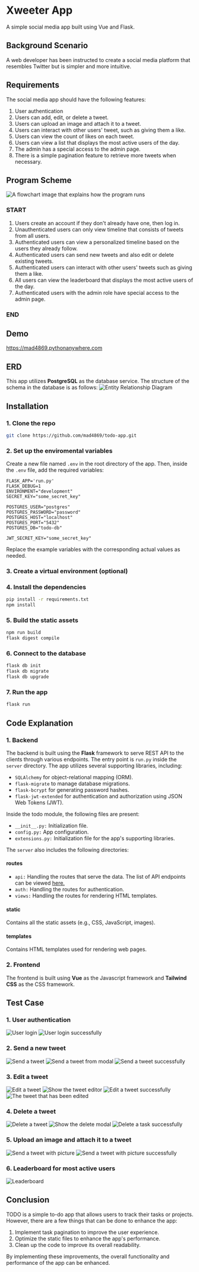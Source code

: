 # Xweeter App

A simple social media app built using Vue and Flask.

## Background Scenario

A web developer has been instructed to create a social media platform that resembles Twitter but is simpler and more intuitive.

## Requirements

The social media app should have the following features:

1. User authentication
2. Users can add, edit, or delete a tweet.
3. Users can upload an image and attach it to a tweet.
4. Users can interact with other users' tweet, such as giving them a like.
5. Users can view the count of likes on each tweet.
6. Users can view a list that displays the most active users of the day.
7. The admin has a special access to the admin page.
8. There is a simple pagination feature to retrieve more tweets when necessary.

## Program Scheme

![A flowchart image that explains how the program runs](docs/user-journey-flowchart.jpg)

### START

1. Users create an account if they don't already have one, then log in.
2. Unauthenticated users can only view timeline that consists of tweets from all users.
3. Authenticated users can view a personalized timeline based on the users they already follow.
4. Authenticated users can send new tweets and also edit or delete existing tweets.
5. Authenticated users can interact with other users' tweets such as giving them a like.
6. All users can view the leaderboard that displays the most active users of the day.
7. Authenticated users with the admin role have special access to the admin page.

### END

## Demo

<https://mad4869.pythonanywhere.com>

## ERD

This app utilizes __PostgreSQL__ as the database service. The structure of the schema in the database is as follows:
![Entity Relationship Diagram](docs/erd.png)

## Installation

### 1. Clone the repo

```bash
git clone https://github.com/mad4869/todo-app.git
```

### 2. Set up the enviromental variables

Create a new file named `.env` in the root directory of the app. Then, inside the `.env` file, add the required variables:

```env
FLASK_APP='run.py'
FLASK_DEBUG=1
ENVIRONMENT="development"
SECRET_KEY="some_secret_key"

POSTGRES_USER="postgres"
POSTGRES_PASSWORD="password"
POSTGRES_HOST="localhost"
POSTGRES_PORT="5432"
POSTGRES_DB="todo-db"

JWT_SECRET_KEY="some_secret_key"
```

Replace the example variables with the corresponding actual values as needed.

### 3. Create a virtual environment (optional)

### 4. Install the dependencies

```bash
pip install -r requirements.txt
npm install
```

### 5. Build the static assets

```bash
npm run build
flask digest compile
```

### 6. Connect to the database

```bash
flask db init
flask db migrate
flask db upgrade
```

### 7. Run the app

```bash
flask run
```

## Code Explanation

### 1. Backend

The backend is built using the __Flask__ framework to serve REST API to the clients through various endpoints. The entry point is `run.py` inside the `server` directory. The app utilizes several supporting libraries, including:

- `SQLAlchemy` for object-relational mapping (ORM).
- `flask-migrate` to manage database migrations.
- `flask-bcrypt` for generating password hashes.
- `flask-jwt-extended` for authentication and authorization using JSON Web Tokens (JWT).

Inside the todo module, the following files are present:

- `__init__.py:` Initialization file.
- `config.py:` App configuration.
- `extensions.py:` Initialization file for the app's supporting libraries.

The `server` also includes the following directories:

#### routes

- `api:` Handling the routes that serve the data. The list of API endpoints can be viewed [here.](https://documenter.getpostman.com/view/11633108/2s93zH2eWg)
- `auth:` Handling the routes for authentication.
- `views:` Handling the routes for rendering HTML templates.

#### static

Contains all the static assets (e.g., CSS, JavaScript, images).

#### templates

Contains HTML templates used for rendering web pages.

### 2. Frontend

The frontend is built using __Vue__ as the Javascript framework and __Tailwind CSS__ as the CSS framework.

## Test Case

### 1. User authentication

![User login](docs/test/login.png)
![User login successfully](docs/test/login_success.png)

### 2. Send a new tweet

![Send a tweet](docs/test/new_xweet.png)
![Send a tweet from modal](docs/test/new_xweet_modal.png)
![Send a tweet successfully](docs/test/new_xweet_successful.png)

### 3. Edit a tweet

![Edit a tweet](docs/test/edit_xweet.png)
![Show the tweet editor](docs/test/edit_xweet_editor.png)
![Edit a tweet successfully](docs/test/edit_xweet_success.png)
![The tweet that has been edited](docs/test/edited_xweet.png)

### 4. Delete a tweet

![Delete a tweet](docs/test/delete-task-1.png)
![Show the delete modal](docs/test/delete-task-1.png)
![Delete a task successfully](docs/test/delete-task-2.png)

### 5. Upload an image and attach it to a tweet

![Send a tweet with picture](docs/test/upload_image.png)
![Send a tweet with picture successfully](docs/test/upload_image_success.png)

### 6. Leaderboard for most active users

![Leaderboard](docs/test/leaderboard.png)

## Conclusion

TODO is a simple to-do app that allows users to track their tasks or projects. However, there are a few things that can be done to enhance the app:

1. Implement task pagination to improve the user experience.
2. Optimize the static files to enhance the app's performance.
3. Clean up the code to improve its overall readability.

By implementing these improvements, the overall functionality and performance of the app can be enhanced.
